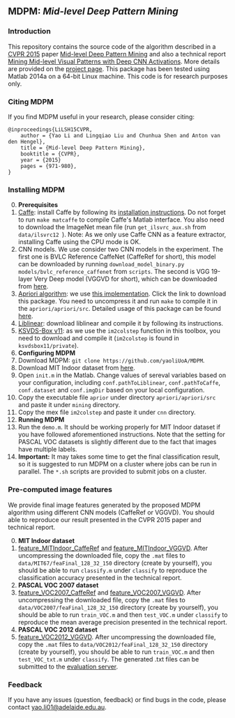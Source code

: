 ## MDPM: *Mid-level Deep Pattern Mining*

### Introduction
This repository contains the source code of the algorithm described in a [CVPR 2015](http://www.pamitc.org/cvpr15/) paper 
[Mid-level Deep Pattern Mining](http://www.cv-foundation.org/openaccess/content_cvpr_2015/papers/Li_Mid-Level_Deep_Pattern_2015_CVPR_paper.pdf) 
and also a technical report [Mining Mid-level Visual Patterns with Deep CNN Activations](http://arxiv.org/abs/1506.06343). More details are provided on the [project page](https://cs.adelaide.edu.au/~yaoli/?page_id=234).
This package has been tested using Matlab 2014a on a 64-bit Linux machine. This code is for research purposes only. 

### Citing MDPM

If you find MDPM useful in your research, please consider citing:

    @inproceedings{LiLSH15CVPR,
        author = {Yao Li and Lingqiao Liu and Chunhua Shen and Anton van den Hengel},
        title = {Mid-level Deep Pattern Mining},
        booktitle = {CVPR},
        year = {2015}
        pages = {971-980},
    }

### Installing MDPM
0. **Prerequisites** 
 0. [Caffe](http://caffe.berkeleyvision.org/): install Caffe by following its [installation instructions](http://caffe.berkeleyvision.org/installation.html). 
    Do not forget to run `make matcaffe` to compile Caffe's Matlab interface. You also need to download the ImageNet mean file (run `get_ilsvrc_aux.sh` from `data/ilsvrc12 `).
    Note: As we only use Caffe CNN as a feature extractor, installing Caffe using the CPU mode is OK. 
 0. CNN models. We use consider two CNN models in the experiment. The first one is BVLC Reference CaffeNet (CaffeRef for short), 
    this model can be downloaded by running `download_model_binary.py models/bvlc_reference_caffenet` from `scripts`.
    The second is VGG 19-layer Very Deep model (VGGVD for short), which can be downloaded from [here](http://www.robots.ox.ac.uk/~vgg/research/very_deep/). 
 0. [Apriori algorithm](http://en.wikipedia.org/wiki/Apriori_algorithm): we use [this implementation](http://www.borgelt.net/src/apriori.tar.gz). Click the link to download this package. You need 
    to uncompress it and run `make` to compile it in the `apriori/apriori/src`. 
    Detailed usage of this package can be found [here](http://www.borgelt.net/doc/apriori/apriori.html).
 0. [Liblinear](http://www.csie.ntu.edu.tw/~cjlin/liblinear/): download liblinear and compile it by following its instructions. 
 0. [KSVDS-Box v11](http://www.cs.technion.ac.il/~ronrubin/Software/ksvdsbox11.zip): as we use the `im2colstep` function in this toolbox, 
     you need to download and compile it (`im2colstep` is found in `ksvdsbox11/private`).
0. **Configuring MDPM**
 0. Download MDPM: `git clone https://github.com/yaoliUoA/MDPM`.
 0. Download MIT Indoor dataset from [here](http://web.mit.edu/torralba/www/indoor.html).
 0. Open `init.m` in the Matlab. Change values of sereval variables based on your configuration, including `conf.pathToLiblinear`, `conf.pathToCaffe`, `conf.dataset` and `conf.imgDir` based on your
    local configuration. 
 0. Copy the executable file `aprior` under directory `apriori/apriori/src` and paste it under `mining` directory.    
 0. Copy the mex file `im2colstep` and paste it under `cnn` directory. 
0. **Running MDPM**
 0. Run the `demo.m`. It should be working properly for MIT Indoor dataset if you have followed aforementioned instructions. Note 
    that the setting for PASCAL VOC datasets is slightly different due to the fact that images have multiple labels. 
 0. **Important:** It may takes some time to get the final classification result, so it is suggested to run MDPM on a cluster 
   where jobs can be run in parallel. The `*.sh` scripts are provided to submit jobs on a cluster. 

### Pre-computed image features
We provide final image features generated by the proposed MDPM algorithm using different CNN models (CaffeRef or VGGVD).
You should able to reproduce our result presented in the CVPR 2015 paper and technical report. 

0. **MIT Indoor dataset**
 0. [feature_MITIndoor_CaffeRef](http://cs.adelaide.edu.au/~yaoli/wp-content/projects/MDPM/data/feature_MITIndoor_CaffeRef.zip) and 
    [feature_MITIndoor_VGGVD](http://cs.adelaide.edu.au/~yaoli/wp-content/projects/MDPM/data/feature_MITIndoor_VGGVD.zip).
    After uncompressing the downloaded file,  copy the `.mat` files to `data/MIT67/feaFinal_128_32_150` directory (create by yourself), you should be able to run `classify.m`
    under `classify` to reproduce the classification accuracy presented in the technical report.  
0. **PASCAL VOC 2007 dataset**
 0. [feature_VOC2007_CaffeRef](http://cs.adelaide.edu.au/~yaoli/wp-content/projects/MDPM/data/feature_VOC2007_CaffeRef.zip) and 
    [feature_VOC2007_VGGVD](http://cs.adelaide.edu.au/~yaoli/wp-content/projects/MDPM/data/feature_VOC2007_VGGVD.zip).
    After uncompressing the downloaded file,  copy the `.mat` files to `data/VOC2007/feaFinal_128_32_150` directory (create by yourself), you should be able to run `train_VOC.m`
    and then `test_VOC.m` under `classify` to reproduce the mean average precision presented in the technical report. 
0. **PASCAL VOC 2012 dataset**
 0. [feature_VOC2012_VGGVD](http://cs.adelaide.edu.au/~yaoli/wp-content/projects/MDPM/data/feature_VOC2012_VGGVD.zip).
    After uncompressing the downloaded file,  copy the `.mat` files to `data/VOC2012/feaFinal_128_32_150` directory (create by yourself), you should be able to run `train_VOC.m`
    and then `test_VOC_txt.m` under `classify`. The generated .txt files can be submitted to the [evaluation server](http://host.robots.ox.ac.uk:8080/accounts/login/?next=/eval/upload/). 

### Feedback

If you have any issues (question, feedback) or find bugs in the code, please contact yao.li01@adelaide.edu.au.

